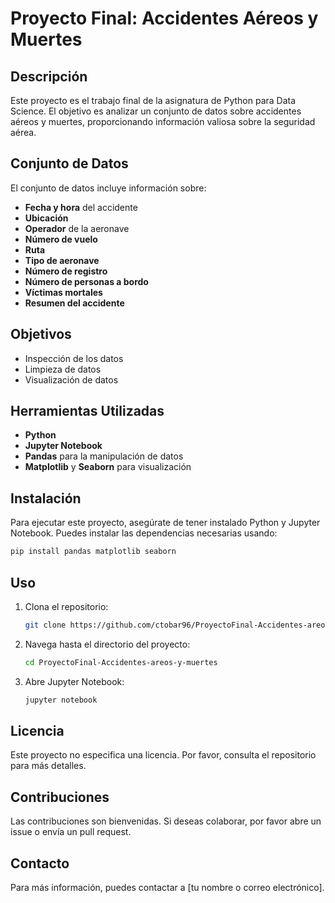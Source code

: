 # Proyecto Final: Accidentes Aéreos y Muertes

## Descripción
Este proyecto es el trabajo final de la asignatura de Python para Data Science. El objetivo es analizar un conjunto de datos sobre accidentes aéreos y muertes, proporcionando información valiosa sobre la seguridad aérea.

## Conjunto de Datos
El conjunto de datos incluye información sobre:
- **Fecha y hora** del accidente
- **Ubicación**
- **Operador** de la aeronave
- **Número de vuelo**
- **Ruta**
- **Tipo de aeronave**
- **Número de registro**
- **Número de personas a bordo**
- **Víctimas mortales**
- **Resumen del accidente**

## Objetivos
- Inspección de los datos
- Limpieza de datos
- Visualización de datos

## Herramientas Utilizadas
- **Python**
- **Jupyter Notebook**
- **Pandas** para la manipulación de datos
- **Matplotlib** y **Seaborn** para visualización

## Instalación
Para ejecutar este proyecto, asegúrate de tener instalado Python y Jupyter Notebook. Puedes instalar las dependencias necesarias usando:

```bash
pip install pandas matplotlib seaborn
```

## Uso
1. Clona el repositorio:
   ```bash
   git clone https://github.com/ctobar96/ProyectoFinal-Accidentes-areos-y-muertes.git
   ```
2. Navega hasta el directorio del proyecto:
   ```bash
   cd ProyectoFinal-Accidentes-areos-y-muertes
   ```
3. Abre Jupyter Notebook:
   ```bash
   jupyter notebook
   ```

## Licencia
Este proyecto no especifica una licencia. Por favor, consulta el repositorio para más detalles.

## Contribuciones
Las contribuciones son bienvenidas. Si deseas colaborar, por favor abre un issue o envía un pull request.

## Contacto
Para más información, puedes contactar a [tu nombre o correo electrónico].


